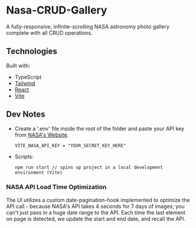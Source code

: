 # Nasa-CRUD-Gallery

A fully-responsive, infinite-scrolling NASA astronomy photo gallery complete with all CRUD operations.

## Technologies

Built with:

- TypeScript
- [Tailwind](https://tailwindcss.com/)
- [React](https://react.dev/)
- [Vite](https://vitejs.dev/)

## Dev Notes

- Create a '.env' file inside the root of the folder and paste your API key from [NASA's Website](https://api.nasa.gov/).

  ```
  VITE_NASA_API_KEY = "YOUR_SECRET_KEY_HERE"
  ```

- Scripts:

  ```
  npm run start // spins up project in a local development environment (Vite)
  ```

### NASA API Load Time Optimization

The UI utilizes a custom date-pagination-hook implemented to optimize the API call - because NASA's API takes 4 seconds for 7 days of images; you can't just pass in a huge date range to the API. Each time the last element on page is detected, we update the start and end date, and recall the API.
